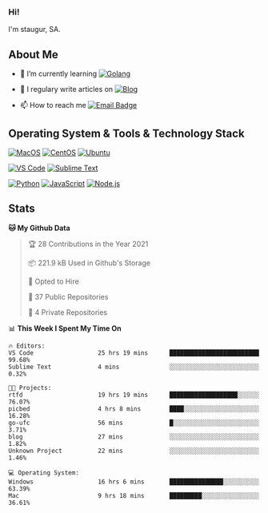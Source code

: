 ### Hi!

I'm staugur, SA.

## About Me

- 🌱 I’m currently learning [![Golang](https://img.shields.io/badge/-Go-7fd5ea?logo=go)](https:/golang.org/)

- 📝 I regulary write articles on [![Blog](https://img.shields.io/badge/-Blog-629ccd?style=for-the-badge&logo=python&logoColor=ffffff)](https://blog.saintic.com)

- 📫 How to reach me [![Email Badge](https://img.shields.io/badge/-email-c14438?style=for-the-badge&logo=Gmail&logoColor=ffffff)](mailto:me@tcw.im)

## Operating System & Tools & Technology Stack

[![MacOS](https://img.shields.io/badge/macOS-Catalina-292e33?style=flat-square&logo=apple&logoColor=ffffff)](https://www.apple.com/macos/catalina/)
[![CentOS](https://img.shields.io/badge/CentOS-7.0-292e33?style=flat-square&logo=CentOS&logoColor=)](https://www.centos.org/)
[![Ubuntu](https://img.shields.io/badge/Ubuntu-18-292e33?style=flat-square&logo=Ubuntu&logoColor=e95420)](https://www.ubuntu.com/)

[![VS Code](https://img.shields.io/badge/IDE-VSCode-292e33?style=flat-square&logo=Visual-studio-code)](https://code.visualstudio.com/)
[![Sublime Text](https://img.shields.io/badge/IDE-SublimeText-black?style=flat-square&logo=Sublime+Text)](https://www.sublimetext.com/)


[![Python](https://img.shields.io/badge/-Python-3776AB?style=flat-square&logo=python&logoColor=ffffff)](https://www.python.org/)
[![JavaScript](https://img.shields.io/badge/-JavaScript-%23F7DF1C?style=flat-square&logo=javascript&logoColor=000000&labelColor=%23F7DF1C&color=%23FFCE5A)](https://www.javascript.com/)
[![Node.js](https://img.shields.io/badge/-Node.js-00ADD8?style=flat-square&logo=node.js&logoColor=ffffff)](https://nodejs.org/)

## Stats

<!--START_SECTION:waka-->
**🐱 My Github Data** 

> 🏆 28 Contributions in the Year 2021
 > 
> 📦 221.9 kB Used in Github's Storage 
 > 
> 💼 Opted to Hire
 > 
> 📜 37 Public Repositories 
 > 
> 🔑 4 Private Repositories  
 > 
📊 **This Week I Spent My Time On** 

```text
🔥 Editors: 
VS Code                  25 hrs 19 mins      █████████████████████████   99.68% 
Sublime Text             4 mins              ░░░░░░░░░░░░░░░░░░░░░░░░░   0.32%

🐱‍💻 Projects: 
rtfd                     19 hrs 19 mins      ███████████████████░░░░░░   76.07% 
picbed                   4 hrs 8 mins        ████░░░░░░░░░░░░░░░░░░░░░   16.28% 
go-ufc                   56 mins             █░░░░░░░░░░░░░░░░░░░░░░░░   3.71% 
blog                     27 mins             ░░░░░░░░░░░░░░░░░░░░░░░░░   1.82% 
Unknown Project          22 mins             ░░░░░░░░░░░░░░░░░░░░░░░░░   1.46%

💻 Operating System: 
Windows                  16 hrs 6 mins       ███████████████░░░░░░░░░░   63.39% 
Mac                      9 hrs 18 mins       █████████░░░░░░░░░░░░░░░░   36.61%

```


<!--END_SECTION:waka-->
